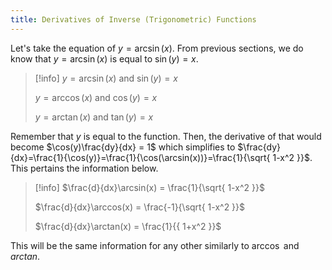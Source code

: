 ```yaml
---
title: Derivatives of Inverse (Trigonometric) Functions
---
```


Let's take the equation of $y=\arcsin(x)$.
From previous sections, we do know that $y=\arcsin(x)$ is equal to $\sin(y)=x$. 
> [!info]
>$y=\arcsin(x)$ and $\sin(y) = x$
> 
>$y = \arccos(x)$ and $\cos(y) = x$
> 
>$y=\arctan(x)$ and $\tan(y) = x$

Remember that $y$ is equal to the function.
Then, the derivative of that would become $\cos(y)\frac{dy}{dx} = 1$ which simplifies to $\frac{dy}{dx}=\frac{1}{\cos(y)}=\frac{1}{\cos(\arcsin(x))}=\frac{1}{\sqrt{ 1-x^2 }}$. This pertains the information below.
> [!info]
> $\frac{d}{dx}\arcsin(x) = \frac{1}{\sqrt{ 1-x^2 }}$
> 
> $\frac{d}{dx}\arccos(x) = \frac{-1}{\sqrt{ 1-x^2 }}$
> 
> $\frac{d}{dx}\arctan(x) = \frac{1}{{ 1+x^2 }}$

This will be the same information for any other similarly to $\arccos$ and $arctan$. 
